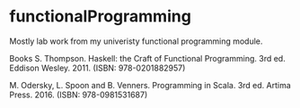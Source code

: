 # functionalProgramming
Mostly lab work from my univeristy functional programming module.

Books
S. Thompson. Haskell: the Craft of Functional Programming. 3rd ed. Eddison Wesley. 2011. (ISBN: 978-0201882957)

M. Odersky, L. Spoon and B. Venners. Programming in Scala. 3rd ed. Artima Press. 2016. (ISBN: 978-0981531687)
